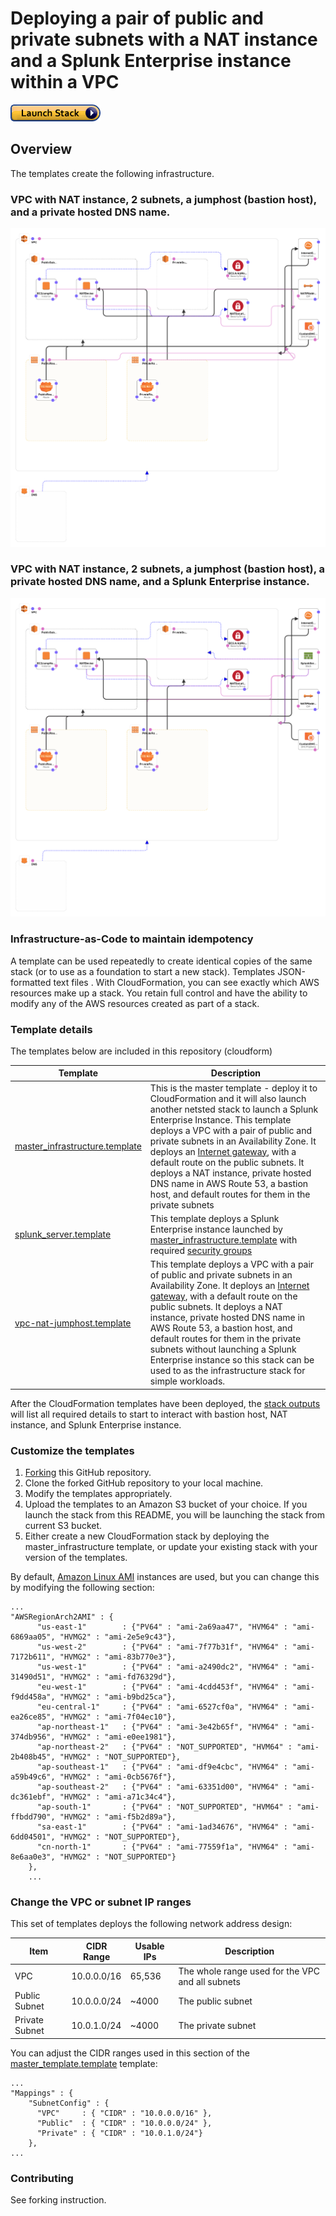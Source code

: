 # Deploying a pair of public and private subnets with a NAT instance and a Splunk Enterprise instance within a VPC 



[![cloudformation-launch-stack](diagrams/stack-launch.png)](https://console.aws.amazon.com/cloudformation/home?region=ap-southeast-2#/stacks/new?stackName=SplunkEnterprisePrivate&templateURL=https://cybersociety.s3.amazonaws.com/cf-templates/master_infrastructure.template)  

## Overview

The templates create the following infrastructure.

### VPC with NAT instance, 2 subnets, a jumphost (bastion host), and a private hosted DNS name.
![VPN-with-NAT-PrivateSubnet](diagrams/vpc-nat-jumphost-designer.png)

### VPC with NAT instance, 2 subnets, a jumphost (bastion host), a private hosted DNS name, and a Splunk Enterprise instance.
![SplunkEnterprise-with-PrivateSubnet](diagrams/master_infrastructure-designer.png)


### Infrastructure-as-Code to maintain idempotency

A template can be used repeatedly to create identical copies of the same stack (or to use as a foundation to start a new stack).  Templates JSON-formatted text files . With CloudFormation, you can see exactly which AWS resources make up a stack. You retain full control and have the ability to modify any of the AWS resources created as part of a stack. 


### Template details

The templates below are included in this repository (cloudform)

| Template | Description |
| --- | --- | 
| [master_infrastructure.template](master_infrastructure.template) | This is the master template - deploy it to CloudFormation and it will also launch another netsted stack to launch a Splunk Enterprise Instance. This template deploys a VPC with a pair of public and private subnets in an Availability Zone. It deploys an [Internet gateway](http://docs.aws.amazon.com/AmazonVPC/latest/UserGuide/VPC_Internet_Gateway.html), with a default route on the public subnets. It deploys a NAT instance, private hosted DNS name in AWS Route 53, a bastion host, and default routes for them in the private subnets|
| [splunk_server.template](splunk_server.template) | This template deploys a Splunk Enterprise instance launched by [master_infrastructure.template](master_infrastructure.template) with required [security groups](http://docs.aws.amazon.com/AmazonVPC/latest/UserGuide/VPC_SecurityGroups.html)|
| [vpc-nat-jumphost.template](vpc-nat-jumphost.template)| This template deploys a VPC with a pair of public and private subnets in an Availability Zone. It deploys an [Internet gateway](http://docs.aws.amazon.com/AmazonVPC/latest/UserGuide/VPC_Internet_Gateway.html), with a default route on the public subnets. It deploys a NAT instance, private hosted DNS name in AWS Route 53, a bastion host, and default routes for them in the private subnets without launching a Splunk Enterprise instance so this stack can be used to as the infrastructure stack for simple workloads.|

After the CloudFormation templates have been deployed, the [stack outputs](http://docs.aws.amazon.com/AWSCloudFormation/latest/UserGuide/outputs-section-structure.html) will list all required details to start to interact with bastion host, NAT instance, and Splunk Enterprise instance.


### Customize the templates

1. [Forking](https://github.com/hyperionian/cloudform#fork-destination-box) this GitHub repository.
2. Clone the forked GitHub repository to your local machine.
3. Modify the templates appropriately.
4. Upload the templates to an Amazon S3 bucket of your choice. If you launch the stack from this README, you will be launching the stack from current S3 bucket.
5. Either create a new CloudFormation stack by deploying the master_infrastructure template, or update your existing stack with your version of the templates.


By default, [Amazon Linux AMI](https://aws.amazon.com/amazon-linux-ami/) instances are used, but you can change this by modifying the following section:

```
...
"AWSRegionArch2AMI" : {
      "us-east-1"        : {"PV64" : "ami-2a69aa47", "HVM64" : "ami-6869aa05", "HVMG2" : "ami-2e5e9c43"},
      "us-west-2"        : {"PV64" : "ami-7f77b31f", "HVM64" : "ami-7172b611", "HVMG2" : "ami-83b770e3"},
      "us-west-1"        : {"PV64" : "ami-a2490dc2", "HVM64" : "ami-31490d51", "HVMG2" : "ami-fd76329d"},
      "eu-west-1"        : {"PV64" : "ami-4cdd453f", "HVM64" : "ami-f9dd458a", "HVMG2" : "ami-b9bd25ca"},
      "eu-central-1"     : {"PV64" : "ami-6527cf0a", "HVM64" : "ami-ea26ce85", "HVMG2" : "ami-7f04ec10"},
      "ap-northeast-1"   : {"PV64" : "ami-3e42b65f", "HVM64" : "ami-374db956", "HVMG2" : "ami-e0ee1981"},
      "ap-northeast-2"   : {"PV64" : "NOT_SUPPORTED", "HVM64" : "ami-2b408b45", "HVMG2" : "NOT_SUPPORTED"},
      "ap-southeast-1"   : {"PV64" : "ami-df9e4cbc", "HVM64" : "ami-a59b49c6", "HVMG2" : "ami-0cb5676f"},
      "ap-southeast-2"   : {"PV64" : "ami-63351d00", "HVM64" : "ami-dc361ebf", "HVMG2" : "ami-a71c34c4"},
      "ap-south-1"       : {"PV64" : "NOT_SUPPORTED", "HVM64" : "ami-ffbdd790", "HVMG2" : "ami-f5b2d89a"},
      "sa-east-1"        : {"PV64" : "ami-1ad34676", "HVM64" : "ami-6dd04501", "HVMG2" : "NOT_SUPPORTED"},
      "cn-north-1"       : {"PV64" : "ami-77559f1a", "HVM64" : "ami-8e6aa0e3", "HVMG2" : "NOT_SUPPORTED"}
    },
    ...
```


### Change the VPC or subnet IP ranges

This set of templates deploys the following network address design:

| Item | CIDR Range | Usable IPs | Description |
| --- | --- | --- | --- |
| VPC | 10.0.0.0/16 | 65,536 | The whole range used for the VPC and all subnets |
| Public Subnet | 10.0.0.0/24| ~4000 | The public subnet |
| Private Subnet | 10.0.1.0/24 | ~4000 | The private subnet |

You can adjust the CIDR ranges used in this section of the [master_template.template](master_infrastructure.template) template:

```
...
"Mappings" : {
    "SubnetConfig" : {
      "VPC"     : { "CIDR" : "10.0.0.0/16" },
      "Public"  : { "CIDR" : "10.0.0.0/24" },
      "Private" : { "CIDR" : "10.0.1.0/24"}
    },
...
```


### Contributing

See forking instruction.

